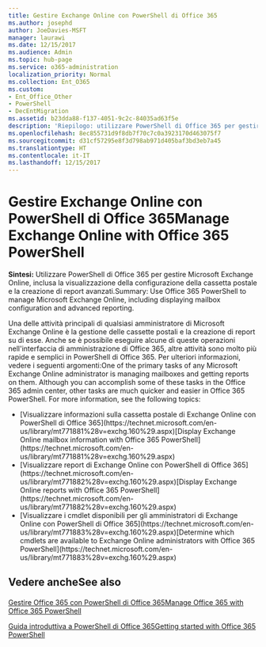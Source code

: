 ```yaml
---
title: Gestire Exchange Online con PowerShell di Office 365
ms.author: josephd
author: JoeDavies-MSFT
manager: laurawi
ms.date: 12/15/2017
ms.audience: Admin
ms.topic: hub-page
ms.service: o365-administration
localization_priority: Normal
ms.collection: Ent_O365
ms.custom:
- Ent_Office_Other
- PowerShell
- DecEntMigration
ms.assetid: b23dda88-f137-4051-9c2c-84035ad63f5e
description: 'Riepilogo: utilizzare PowerShell di Office 365 per gestire Microsoft Exchange Online, inclusa la visualizzazione della configurazione della cassetta postale e la creazione di report avanzati.'
ms.openlocfilehash: 8ec855731d9f8db7f70c7c0a3923170d463075f7
ms.sourcegitcommit: d31cf57295e8f3d798ab971d405baf3bd3eb7a45
ms.translationtype: HT
ms.contentlocale: it-IT
ms.lasthandoff: 12/15/2017
---
```

# <a name="manage-exchange-online-with-office-365-powershell"></a><span data-ttu-id="f3e3a-103">Gestire Exchange Online con PowerShell di Office 365</span><span class="sxs-lookup"><span data-stu-id="f3e3a-103">Manage Exchange Online with Office 365 PowerShell</span></span>

 <span data-ttu-id="f3e3a-104">**Sintesi:** Utilizzare PowerShell di Office 365 per gestire Microsoft Exchange Online, inclusa la visualizzazione della configurazione della cassetta postale e la creazione di report avanzati.</span><span class="sxs-lookup"><span data-stu-id="f3e3a-104">Summary: Use Office 365 PowerShell to manage Microsoft Exchange Online, including displaying mailbox configuration and advanced reporting.</span></span>
  
<span data-ttu-id="f3e3a-p101">Una delle attività principali di qualsiasi amministratore di Microsoft Exchange Online è la gestione delle cassette postali e la creazione di report su di esse. Anche se è possibile eseguire alcune di queste operazioni nell'interfaccia di amministrazione di Office 365, altre attività sono molto più rapide e semplici in PowerShell di Office 365. Per ulteriori informazioni, vedere i seguenti argomenti:</span><span class="sxs-lookup"><span data-stu-id="f3e3a-p101">One of the primary tasks of any Microsoft Exchange Online administrator is managing mailboxes and getting reports on them. Although you can accomplish some of these tasks in the Office 365 admin center, other tasks are much quicker and easier in Office 365 PowerShell. For more information, see the following topics:</span></span>
  
- <span data-ttu-id="f3e3a-108">
  [Visualizzare informazioni sulla cassetta postale di Exchange Online con PowerShell di Office 365](https://technet.microsoft.com/en-us/library/mt771881%28v=exchg.160%29.aspx)</span><span class="sxs-lookup"><span data-stu-id="f3e3a-108">[Display Exchange Online mailbox information with Office 365 PowerShell](https://technet.microsoft.com/en-us/library/mt771881%28v=exchg.160%29.aspx)</span></span>
    
- <span data-ttu-id="f3e3a-109">
  [Visualizzare report di Exchange Online con PowerShell di Office 365](https://technet.microsoft.com/en-us/library/mt771882%28v=exchg.160%29.aspx)</span><span class="sxs-lookup"><span data-stu-id="f3e3a-109">[Display Exchange Online reports with Office 365 PowerShell](https://technet.microsoft.com/en-us/library/mt771882%28v=exchg.160%29.aspx)</span></span>
    
- <span data-ttu-id="f3e3a-110">
  [Visualizzare i cmdlet disponibili per gli amministratori di Exchange Online con PowerShell di Office 365](https://technet.microsoft.com/en-us/library/mt771883%28v=exchg.160%29.aspx)</span><span class="sxs-lookup"><span data-stu-id="f3e3a-110">[Determine which cmdlets are available to Exchange Online administrators with Office 365 PowerShell](https://technet.microsoft.com/en-us/library/mt771883%28v=exchg.160%29.aspx)</span></span>
    
## <a name="see-also"></a><span data-ttu-id="f3e3a-111">Vedere anche</span><span class="sxs-lookup"><span data-stu-id="f3e3a-111">See also</span></span>

#### 

[<span data-ttu-id="f3e3a-112">Gestire Office 365 con PowerShell di Office 365</span><span class="sxs-lookup"><span data-stu-id="f3e3a-112">Manage Office 365 with Office 365 PowerShell</span></span>](manage-office-365-with-office-365-powershell.md)
  
[<span data-ttu-id="f3e3a-113">Guida introduttiva a PowerShell di Office 365</span><span class="sxs-lookup"><span data-stu-id="f3e3a-113">Getting started with Office 365 PowerShell</span></span>](getting-started-with-office-365-powershell.md)

